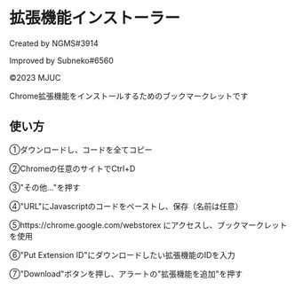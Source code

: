 # 拡張機能インストーラー
Created by NGMS#3914

Improved by Subneko#6560

©2023 MJUC

Chrome拡張機能をインストールするためのブックマークレットです

## 使い方

①ダウンロードし、コードを全てコピー

②Chromeの任意のサイトでCtrl+D

③"その他..."を押す

④"URL"にJavascriptのコードをペーストし、保存（名前は任意）

⑤https://chrome.google.com/webstorex にアクセスし、ブックマークレットを使用

⑥"Put Extension ID"にダウンロードしたい拡張機能のIDを入力

⑦"Download"ボタンを押し、アラートの"拡張機能を追加"を押す 
